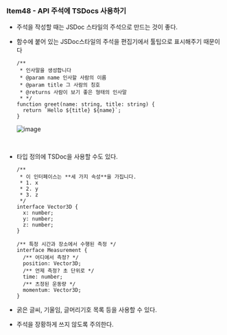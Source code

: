 ### Item48 - API 주석에 TSDocs 사용하기

- 주석을 작성할 때는 JSDoc 스타일의 주석으로 만드는 것이 좋다.
- 함수에 붙어 있는 JSDoc스타일의 주석을 편집기에서 툴팁으로 표시해주기 때문이다

  ```tsx
  /**
   * 인사말을 생성합니다
   * @param name 인사할 사람의 이름
   * @param title 그 사람의 칭호
   * @returns 사람이 보기 좋은 형태의 인사말
   * */
  function greet(name: string, title: string) {
    return `Hello ${title} ${name}`;
  }
  ```

  ![image](https://github.com/user-attachments/assets/f3d83938-a1c6-40df-9db9-05c1c2dcaab1)

<br/>

- 타입 정의에 TSDoc을 사용할 수도 있다.

  ```tsx
  /**
   * 이 인터페이스는 **세 가지 속성**을 가집니다.
   * 1. x
   * 2. y
   * 3. z
   */
  interface Vector3D {
    x: number;
    y: number;
    z: number;
  }

  /** 특정 시간과 장소에서 수행된 측정 */
  interface Measurement {
    /** 어디에서 측정? */
    position: Vector3D;
    /** 언제 측정? 초 단위로 */
    time: number;
    /** 츠정된 운동량 */
    momentum: Vector3D;
  }
  ```

- 굵은 글씨, 기울임, 글머리기호 목록 등을 사용할 수 있다.
- 주석을 장황하게 쓰지 않도록 주의한다.

